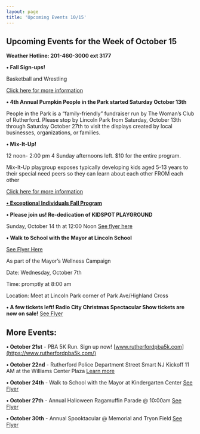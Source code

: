 ```yaml
---
layout: page
title: 'Upcoming Events 10/15'
---
```

 
## Upcoming Events for the Week of October 15 

**Weather Hotline: 201-460-3000 ext 3177**


**• Fall Sign-ups!** 

Basketball and Wrestling

[Click here for more information](/departments/recreation/sports-and-activities/childrens-catalog/)


**• 4th Annual Pumpkin People in the Park started Saturday October 13th**

People in the Park is a “family-friendly” fundraiser run by The Woman’s Club of Rutherford. Please stop by Lincoln Park from
Saturday, October 13th through Saturday October 27th to visit the displays created by local
businesses, organizations, or families.

**• Mix-It-Up!** 

12 noon- 2:00 pm  4 Sunday afternoons left. $10 for the entire program.

Mix-It-Up playgroup exposes typically developing kids aged 5-13 years to their special need peers so they can
learn about each other FROM each other

[Click here for more information](https://storage.googleapis.com/static.rutherford-nj.com/recreation/posts/MIx%20it%20up%20flyer%20-%202018-2019.pdf)

[**• Exceptional Individuals Fall Program**](https://storage.googleapis.com/static.rutherford-nj.com/recreation/Exceptional%20Individuals%20Program%20Fall%202018.pdf)

**• Please join us! Re-dedication of KIDSPOT PLAYGROUND**

Sunday, October 14 th at 12:00 Noon [See flyer here](https://storage.googleapis.com/static.rutherford-nj.com/recreation/upcoming-events/kidspot%20flyer%203.pdf)

**• Walk to School with the Mayor at Lincoln School**

[See Flyer Here](https://storage.googleapis.com/static.rutherford-nj.com/recreation/posts/Walk%20to%20School%20-%20color.pdf)

As part of the Mayor’s Wellness Campaign

Date: Wednesday, October 7th

Time: promptly at 8:00 am

Location: Meet at Lincoln Park corner of Park Ave/Highland Cross


**• A few tickets left! Radio City Christmas Spectacular Show tickets are now on sale!** [See Flyer](https://storage.googleapis.com/static.rutherford-nj.com/recreation/Christmas%20Spectacular%20Flyer%20(1).pdf)


## More Events:

**• October 21st** - PBA 5K Run. Sign up now! [www.rutherfordpba5k.com](https://www.rutherfordpba5k.com/)

**• October 22nd** - Rutherford Police Department Street Smart NJ Kickoff 11 AM at the Williams Center Plaza [Learn more](/departments/police/2018/10/08/street-smart-nj/)

**• October 24th** - Walk to School with the Mayor at Kindergarten Center [See Flyer](https://storage.googleapis.com/static.rutherford-nj.com/recreation/posts/Walk%20to%20School%20-%20color.pdf)

**• October 27th** - Annual Halloween Ragamuffin Parade @ 10:00am [See Flyer](https://storage.googleapis.com/static.rutherford-nj.com/recreation/upcoming-events/Ragamuffin_parade%202018%20(1).pdf)

**• October 30th** - Annual Spooktacular @ Memorial and Tryon Field [See Flyer](https://storage.googleapis.com/static.rutherford-nj.com/recreation/2018_Halloween_Spooktacular.pdf)
